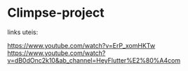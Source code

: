 # Climpse-project

links uteis:

https://www.youtube.com/watch?v=ErP_xomHKTw
https://www.youtube.com/watch?v=dB0dOnc2k10&ab_channel=HeyFlutter%E2%80%A4com

